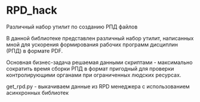 # RPD_hack
Различный набор утилит по созданию РПД файлов

В данной библиотеке представлен различный набор утилит, написанных мной для ускорения формирования рабочих программ дисциплин (РПД) в формате PDF. 

Основная бизнес-задача решаемая данными скриптами - максимально сократить время сборки РПД в формат пригодный для проверки контролирующими органами при ограниченных людских ресурсах.

get_rpd.py - выкачиваем данные из RPD менеджера с использованием асинхронных библиотек

